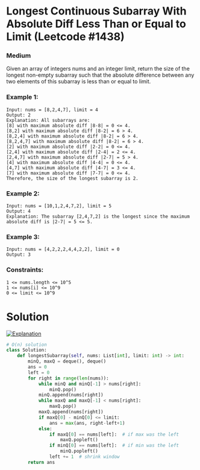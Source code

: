 Longest Continuous Subarray With Absolute Diff Less Than or Equal to Limit (Leetcode #1438)
===============================
### Medium
Given an array of integers nums and an integer limit, return the size of the longest non-empty subarray such that the absolute difference between
any two elements of this subarray is less than or equal to limit.

### Example 1:
```
Input: nums = [8,2,4,7], limit = 4
Output: 2 
Explanation: All subarrays are: 
[8] with maximum absolute diff |8-8| = 0 <= 4.
[8,2] with maximum absolute diff |8-2| = 6 > 4. 
[8,2,4] with maximum absolute diff |8-2| = 6 > 4.
[8,2,4,7] with maximum absolute diff |8-2| = 6 > 4.
[2] with maximum absolute diff |2-2| = 0 <= 4.
[2,4] with maximum absolute diff |2-4| = 2 <= 4.
[2,4,7] with maximum absolute diff |2-7| = 5 > 4.
[4] with maximum absolute diff |4-4| = 0 <= 4.
[4,7] with maximum absolute diff |4-7| = 3 <= 4.
[7] with maximum absolute diff |7-7| = 0 <= 4. 
Therefore, the size of the longest subarray is 2.
```

### Example 2:
```
Input: nums = [10,1,2,4,7,2], limit = 5
Output: 4 
Explanation: The subarray [2,4,7,2] is the longest since the maximum absolute diff is |2-7| = 5 <= 5.
```

### Example 3:
```
Input: nums = [4,2,2,2,4,4,2,2], limit = 0
Output: 3
```

### Constraints:
```
1 <= nums.length <= 10^5
1 <= nums[i] <= 10^9
0 <= limit <= 10^9
```
Solution
========
[![Explanation](https://img.youtube.com/vi/h5cz7rA77ik/0.jpg)](https://youtu.be/h5cz7rA77ik)

```python
# O(n) solution
class Solution:
    def longestSubarray(self, nums: List[int], limit: int) -> int:
        minQ, maxQ = deque(), deque()
        ans = 0
        left = 0
        for right in range(len(nums)):
            while minQ and minQ[-1] > nums[right]:
                minQ.pop()
            minQ.append(nums[right])
            while maxQ and maxQ[-1] < nums[right]:
                maxQ.pop()
            maxQ.append(nums[right])
            if maxQ[0] - minQ[0] <= limit:
                ans = max(ans, right-left+1)
            else:
                if maxQ[0] == nums[left]:  # if max was the left
                    maxQ.popleft()
                if minQ[0] == nums[left]:  # if min was the left
                    minQ.popleft()
                left += 1  # shrink window
        return ans
```
